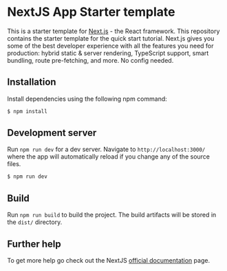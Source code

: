 # NextJS App Starter template

This is a starter template for [Next.js](https://nextjs.org/learn) - the React framework. This repository contains the starter template for the quick start tutorial.
Next.js gives you some of the best developer experience with all the features you need for production: hybrid static & server rendering, TypeScript support, smart bundling, route pre-fetching, and more. No config needed.

## Installation

Install dependencies using the following npm command:

```bash
$ npm install
```
## Development server

Run `npm run dev` for a dev server. Navigate to `http://localhost:3000/` where the app will automatically reload if you change any of the source files.

```bash
$ npm run dev
```

## Build

Run `npm run build` to build the project. The build artifacts will be stored in the `dist/` directory.

## Further help

To get more help go check out the NextJS [official documentation](https://nextjs.org/docs) page.